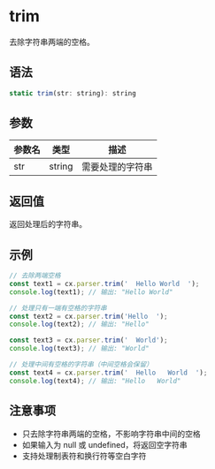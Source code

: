 # trim

去除字符串两端的空格。

## 语法

```javascript
static trim(str: string): string
```

## 参数

| 参数名 | 类型 | 描述 |
|--------|------|------|
| str | string | 需要处理的字符串 |

## 返回值

返回处理后的字符串。

## 示例

```javascript
// 去除两端空格
const text1 = cx.parser.trim('  Hello World  ');
console.log(text1); // 输出: "Hello World"

// 处理只有一端有空格的字符串
const text2 = cx.parser.trim('Hello  ');
console.log(text2); // 输出: "Hello"

const text3 = cx.parser.trim('  World');
console.log(text3); // 输出: "World"

// 处理中间有空格的字符串（中间空格会保留）
const text4 = cx.parser.trim('  Hello   World  ');
console.log(text4); // 输出: "Hello   World"
```

## 注意事项

- 只去除字符串两端的空格，不影响字符串中间的空格
- 如果输入为 null 或 undefined，将返回空字符串
- 支持处理制表符和换行符等空白字符 